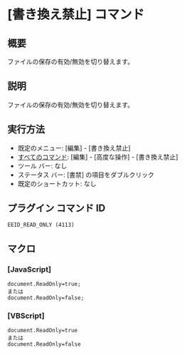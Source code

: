 # \[書き換え禁止\] コマンド

## 概要

ファイルの保存の有効/無効を切り替えます。

## 説明

ファイルの保存の有効/無効を切り替えます。

## 実行方法

- 既定のメニュー: \[編集\] \- \[書き換え禁止\]
- [すべてのコマンド](../../glossary/allcommands): \[編集\] \- \[高度な操作\] \- \[書き換え禁止\]
- ツール バー: なし
- ステータス バー: \[書禁\] の項目をダブルクリック
- 既定のショートカット: なし

## プラグイン コマンド ID

```
EEID_READ_ONLY (4113)```

## マクロ

### \[JavaScript\]

```
document.ReadOnly=true;
または
document.ReadOnly=false;
```

### \[VBScript\]

```
document.ReadOnly=true
または
document.ReadOnly=false
```
